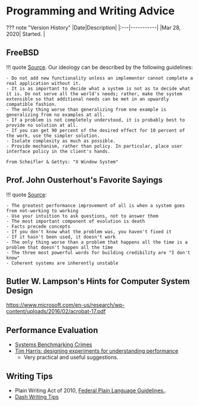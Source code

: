 # Programming and Writing Advice

??? note "Version History"
	|Date|Description|
	|:---|-----------|
	|Mar 28, 2020| Started. |

## FreeBSD

!!! quote
	[Source](https://www.freebsd.org/doc/en_US.ISO8859-1/books/developers-handbook/introduction-archguide.html).
	Our ideology can be described by the following guidelines:

	- Do not add new functionality unless an implementor cannot complete a real application without it.
	- It is as important to decide what a system is not as to decide what it is. Do not serve all the world's needs; rather, make the system extensible so that additional needs can be met in an upwardly compatible fashion.
	- The only thing worse than generalizing from one example is generalizing from no examples at all.
	- If a problem is not completely understood, it is probably best to provide no solution at all.
	- If you can get 90 percent of the desired effect for 10 percent of the work, use the simpler solution.
	- Isolate complexity as much as possible.
	- Provide mechanism, rather than policy. In particular, place user interface policy in the client's hands.

	From Scheifler & Gettys: "X Window System"

## Prof. John Ousterhout's Favorite Sayings

!!! quote
	[Source](http://web.stanford.edu/~ouster/cgi-bin/sayings.php):

	- The greatest performance improvement of all is when a system goes from not-working to working
	- Use your intuition to ask questions, not to answer them
	- The most important component of evolution is death
	- Facts precede concepts
	- If you don't know what the problem was, you haven't fixed it
	- If it hasn't been used, it doesn't work
	- The only thing worse than a problem that happens all the time is a problem that doesn't happen all the time
	- The three most powerful words for building credibility are "I don't know"
	- Coherent systems are inherently unstable

## Butler W. Lampson's Hints for Computer System Design

https://www.microsoft.com/en-us/research/wp-content/uploads/2016/02/acrobat-17.pdf

## Performance Evaluation

- [Systems Benchmarking Crimes](https://www.cse.unsw.edu.au/~gernot/benchmarking-crimes.html)
- [Tim Harris: designing experiments for understanding performance](https://timharris.uk/misc/five-ways.pdf)
	- Very practical and useful suggestions.

## Writing Tips

- Plain Writing Act of 2010, [Federal Plain Language Guidelines.](https://plainlanguage.gov/media/FederalPLGuidelines.pdf).
- [Dash Writing Tips](https://plainlanguage.gov/resources/articles/dash-writing-tips/)
